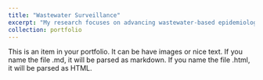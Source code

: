 ```yaml
---
title: "Wastewater Surveillance"
excerpt: "My research focuses on advancing wastewater-based epidemiology through the development and optimization of detection methods for emerging pathogens. I conduct *in silico* assay development and wet-lab validation for digital droplet PCR (ddPCR) and sequencing-based approaches. My work has directly contributed to improving the current wastewater surveillance system, including the development and validation of a wild-type measles assay applied by multiple health departments in response to recent outbreaks, and continues to expand through bioinformatics and metagenomic applications. <br/><img src='/images/Projects_wbe.jpg'> (Some elements are from the CDC website and Biorender)" 
collection: portfolio
---
```


This is an item in your portfolio. It can be have images or nice text. If you name the file .md, it will be parsed as markdown. If you name the file .html, it will be parsed as HTML. 
